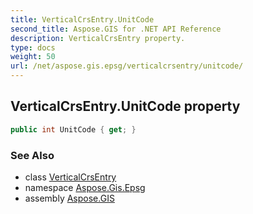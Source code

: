 ```yaml
---
title: VerticalCrsEntry.UnitCode
second_title: Aspose.GIS for .NET API Reference
description: VerticalCrsEntry property. 
type: docs
weight: 50
url: /net/aspose.gis.epsg/verticalcrsentry/unitcode/
---
```

## VerticalCrsEntry.UnitCode property

```csharp
public int UnitCode { get; }
```

### See Also

* class [VerticalCrsEntry](../)
* namespace [Aspose.Gis.Epsg](../../verticalcrsentry/)
* assembly [Aspose.GIS](../../../)


